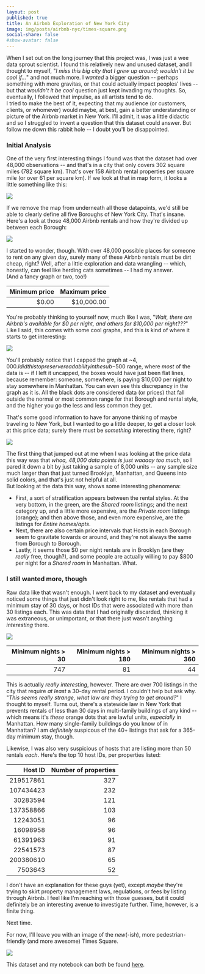 ```yaml
---
layout: post
published: true
title: An Airbnb Exploration of New York City
image: img/posts/airbnb-nyc/times-square.png
social-share: false
#show-avatar: false
---
```



When I set out on the long journey that this project was, I was just a wee data sprout scientist. I found this relatively new and unused dataset, and I thought to myself, "_I miss this big city that I grew up around; wouldn't it be cool if..._" and not much more. I _wanted_ a bigger question -- perhaps something with more gravitas, or that could actually impact peoples' lives -- but that _wouldn't it be cool_ question just kept invading my thoughts. So, eventually, I followed that impulse, as all artists tend to do.  
I tried to make the best of it, expecting that my audience (or customers, clients, or whomever) would maybe, at best, gain a better understanding or picture of the Airbnb market in New York. I'll admit, it was a little didactic and so I struggled to invent a question that this dataset could answer. But follow me down this rabbit hole -- I doubt you'll be disappointed.

### Initial Analysis

One of the very first interesting things I found was that the dataset had over 48,000 observations -- and that's in a city that only covers 302 square miles (782 square km). That's over 158 Airbnb rental properties per square mile (or over 61 per square km). If we look at that in map form, it looks a little something like this:

![](../img/posts/airbnb-nyc/context.png)

If we remove the map from underneath all those datapoints, we'd still be able to clearly define all five Boroughs of New York City. That's insane. Here's a look at those 48,000 Airbnb rentals and how they're divided up between each Borough:

![](../img/posts/airbnb-nyc/context-bars.png)

I started to wonder, though. With over 48,000 possible places for someone to rent on any given day, surely many of these Airbnb rentals must be dirt cheap, right? Well, after a little exploration and data wrangling -- which, honestly, can feel like herding cats sometimes -- I had my answer.  
(And a fancy graph or two, too!)

| Minimum price  | Maximum price  |
| -------------: | --------------:|
|         $0.00  |     $10,000.00 |

You're probably thinking to yourself now, much like I was, "_Wait, there are Airbnb's available for $0 per night, and others for $10,000 per night???_" Like I said, this comes with some cool graphs, and this is kind of where it starts to get interesting:

![](../img/posts/airbnb-nyc/price-bigbox.png)

You'll probably notice that I capped the graph at ~$4,000. I did this to preserve readability in the sub-$500 range, where _most_ of the data is -- if I left it uncapped, the boxes would have just been flat lines, because remember: someone, somewhere, is paying $10,000 per night to stay somewhere in Manhattan. You can even see this discrepancy in the graph as it is. All the black dots are considered data (or prices) that fall outside the normal or most common range for that Borough and rental style, and the higher you go the less and less common they get.

That's some good information to have for anyone thinking of maybe traveling to New York, but I wanted to go a little deeper, to get a closer look at this price data; surely there must be _something_ interesting there, right?

![](../img/posts/airbnb-nyc/price-strip.png)

The first thing that jumped out at me when I was looking at the price data this way was that _whoa, 48,000 data points is just waaaay too much_, so I pared it down a bit by just taking a sample of 8,000 units -- any sample size much larger than that just turned Brooklyn, Manhattan, and Queens into solid colors, and that's just not helpful at all.  
But looking at the data this way, shows some interesting phenomena:  
  * First, a sort of stratification appears between the rental styles. At the very bottom, in the green, are the _Shared room_ listings; and the next category up, and a little more expensive, are the _Private room_ listings (orange); and then above those, and even more expensive, are the listings for _Entire homes/apts_.  
  * Next, there are also certain price intervals that Hosts in each Borough seem to gravitate towards or around, and they're not always the same from Borough to Borough.  
  * Lastly, it seems those $0 per night rentals are in Brooklyn (are they _really_ free, though?), and some people are actually willing to pay $800 per night for a _Shared room_ in Manhattan. What.

### I still wanted more, though

Raw data like that wasn't enough. I went back to my dataset and eventually noticed some things that just didn't look right to me, like rentals that had a minimum stay of 30 days, or host IDs that were associated with more than 30 listings each. This was data that I had originally discarded, thinking it was extraneous, or unimportant, or that there just wasn't anything _interesting_ there.

![](../img/posts/airbnb-nyc/30days.png)

| Minimum nights > 30  | Minimum nights > 180  | Minimum nights > 360  |
| -------------------: | ---------------------:| ---------------------:|
|                 747  |                   81  |                   44  |

This is actually _really interesting_, however. There are over 700 listings in the city that require _at least_ a 30-day rental period. I couldn't help but ask why. "_This seems really strange, what law are they trying to get around?_" I thought to myself. Turns out, there's a statewide law in New York that prevents rentals of less than 30 days in multi-family buildings of any kind -- which means it's _these_ orange dots that are lawful units, _especially_ in Manhattan. How many single-family buildings do you know of in Manhattan? I am _definitely_ suspicous of the 40+ listings that ask for a 365-day minimum stay, though.

Likewise, I was also very suspicious of hosts that are listing more than 50 rentals _each_. Here's the top 10 host IDs, per properties listed:

| Host ID  | Number of properties  |
| -------------: | --------------:|
| 219517861      | 327            |
| 107434423      | 232            |
| 30283594       | 121            |
| 137358866      | 103            |
| 12243051       |  96            |
| 16098958       |  96            |
| 61391963       |  91            |
| 22541573       |  87            |
| 200380610      |  65            |
| 7503643        |  52            |


I don't have an explanation for these guys (yet), except _maybe_ they're trying to skirt property management laws, regulations, or fees by listing through Airbnb. I feel like I'm reaching with those guesses, but it could definitely be an interesting avenue to investigate further. Time, however, is a finite thing. 

Next time. 

For now, I'll leave you with an image of the _new_(-ish), more pedestrian-friendly (and more awesome) Times Square.  

![](../img/posts/airbnb-nyc/times-square.png)

This dataset and my notebook can both be found [here](https://github.com/rselent/lambda-buildweek1-airbnb).
